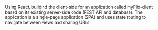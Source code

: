 Using React, buildind the client-side for an application called myFlix-client based on its existing
server-side code (REST API and database).
The application is a single-page application (SPA) and uses state routing to navigate between views and sharing URLs